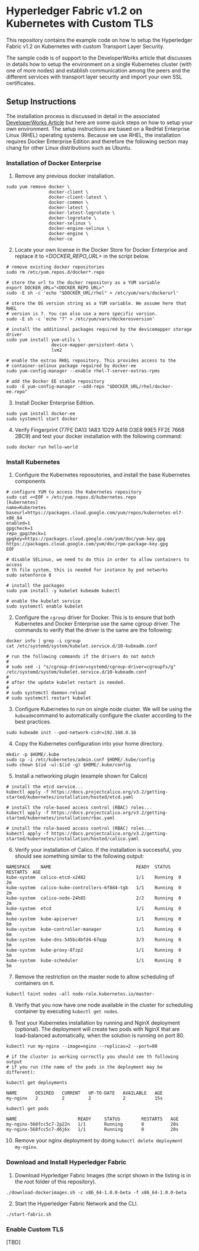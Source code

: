 # Hyperledger Fabric v1.2 on Kubernetes with Custom TLS 

This repository contains the example code on how to setup the Hyperledger Fabric v1.2 on Kubernetes with custom Transport Layer Security.

The sample code is of support to the DeveloperWorks article that discusses in details how to setup the environment on a single Kubernetes cluster (with one of more nodes) and establish communication among the peers and the different services with transport layer security and import your own SSL certificates.

## Setup Instructions

The installation process is discussed in detail in the associated [DeveloperWorks Article](TBD) but here are some quick steps on how to setup your own environment. The setup instructions are based on a RedHat Enterprise Linux (RHEL) operating systems. Because we use RHEL, the installation requires Docker Enterprise Edition and therefore the following section may chang for other Linux distributions such as Ubuntu.

### Installation of Docker Enterprise 

1. Remove any previous docker installation.

```
sudo yum remove docker \
                docker-client \
                docker-client-latest \
                docker-common \
                docker-latest \
                docker-latest-logrotate \
                docker-logrotate \
                docker-selinux \
                docker-engine-selinux \
                docker-engine \
                docker-ce
```

2. Locate your own license in the Docker Store for Docker Enterprise and replace it to *<DOCKER_REPO_URL>* in the script below.

```
# remove existing docker repositories
sudo rm /etc/yum.repos.d/docker*.repo

# store the url to the docker repository as a YUM variable
export DOCKER_URL="<DOCKER_REPO_URL>"
sudo -E sh -c 'echo "$DOCKER_URL/rhel" > /etc/yum/vars/dockerurl'

# store the OS version string as a YUM variable. We assume here that RHEL
# version is 7. You can also use a more specific version.
sudo -E sh -c 'echo "7" > /etc/yum/vars/dockerosversion'

# install the additional packages required by the devicemapper storage driver
sudo yum install yum-utils \
                 device-mapper-persistent-data \ 
                 lvm2 

# enable the extras RHEL repository. This provides access to the 
# container-selinux package required by docker-ee
sudo yum-config-manager --enable rhel-7-server-extras-rpms

# add the Docker EE stable repository
sudo -E yum-config-manager --add-repo "$DOCKER_URL/rhel/docker-ee.repo"
```

3. Install Docker Enterprise Edition.

```
sudo yum install docker-ee
sudo systemctl start docker
```

4. Verify Fingerprint (77FE DA13 1A83 1D29 A418 D3E8 99E5 FF2E 7668 2BC9) and test your docker installation with the following command:

```
sudo docker run hello-world
```

### Install Kubernetes

1. Configure the Kubernetes reposutories, and install the base Kubernetes components

```
# configure YUM to access the Kubernetes repository
sudo cat <<EOF > /etc/yum.repos.d/kubernetes.repo
[kubernetes]
name=Kubernetes
baseurl=https://packages.cloud.google.com/yum/repos/kubernetes-el7-x86_64
enabled=1
gpgcheck=1
repo_gpgcheck=1
gpgkey=https://packages.cloud.google.com/yum/doc/yum-key.gpg https://packages.cloud.google.com/yum/doc/rpm-package-key.gpg
EOF

# disable SELinux, we need to do this in order to allow containers to access 
# th file system, this is needed for instance by pod networks
sudo setenforce 0

# install the packages
sudo yum install -y kubelet kubeadm kubectl

# enable the kubelet service
sudo systemctl enable kubelet
```

2. Configure the `cgroup` driver for Docker. This is to ensure that both Kubernetes and Docker Enterprise use the same cgroup driver. The commands to verify that the driver is the same are the following:

```
docker info | grep -i cgroup
cat /etc/systemd/system/kubelet.service.d/10-kubeadm.conf

# run the following commands if the drivers do not match
#
# sudo sed -i "s/cgroup-driver=systemd/cgroup-driver=cgroupfs/g" /etc/systemd/system/kubelet.service.d/10-kubeadm.conf
#
# after the update kubelet restart is needed.
#
# sudo systemctl daemon-reload
# sudo systemctl restart kubelet
```

3. Configure Kubernetes to run on single node cluster. We will be using the `kubeadm`command to automatically configure the cluster according to the best practices.

```
sudo kubeadm init --pod-network-cidr=192.168.0.16
```

4. Copy the Kubernetes configuration into your home directory.

```
mkdir -p $HOME/.kube
sudo cp -i /etc/kubernetes/admin.conf $HOME/.kube/config
sudo chown $(id -u):$(id -g) $HOME/.kube/config
```

5. Install a networking plugin (example shown for Calico)

```
# install the etcd service...
kubectl apply -f https://docs.projectcalico.org/v3.2/getting-started/kubernetes/installation/hosted/etcd.yaml

# install the role-based access control (RBAC) roles...
kubectl apply -f https://docs.projectcalico.org/v3.2/getting-started/kubernetes/installation/rbac.yaml

# install the role-based access control (RBAC) roles...
kubectl apply -f https://docs.projectcalico.org/v3.2/getting-started/kubernetes/installation/hosted/calico.yaml
```
6. Verify your installation of Calico. If the installation is successful, you should see something similar to the following output:

```
NAMESPACE    NAME                                READY  STATUS   RESTARTS  AGE
kube-system  calico-etcd-x2482                   1/1    Running  0         2m
kube-system  calico-kube-controllers-6f8d4-tgb   1/1    Running  0         2m
kube-system  calico-node-24h85                   2/2    Running  0         2m
kube-system  etcd                                1/1    Running  0         6m
kube-system  kube-apiserver                      1/1    Running  0         6m
kube-system  kube-controller-manager             1/1    Running  0         6m
kube-system  kube-dns-545bc4bfd4-67qqp           3/3    Running  0         5m
kube-system  kube-proxy-8fzp2                    1/1    Running  0         5m
kube-system  kube-scheduler                      1/1    Running  0         5m
```

7. Remove the restriction on the master node to allow scheduling of containers on it.

```
kubectl taint nodes –all node-role.kubernetes.io/master-
```

8. Verify that you now have one node available in the cluster for scheduling container by executing `kubectl get nodes`.

9. Test your Kubernetes installation by running and NginX deployment (optional). The deployment will create two pods with NginX that are load-balanced automatically, when the solution is running on port 80.

```
kubectl run my-nginx --image=nginx --replicas=2 --port=80

# if the cluster is working correctly you should see th following output
# if you run (the name of the pods in the deployment may be different): 

kubectl get deployments

NAME       DESIRED   CURRENT   UP-TO-DATE   AVAILABLE   AGE
my-nginx   2         2         2            2           15s

kubectl get pods

NAME                       READY     STATUS        RESTARTS   AGE
my-nginx-568fcc5c7-2p22n   1/1       Running       0          20s
my-nginx-568fcc5c7-d6j6x   1/1       Running       0          20s
```
10. Remove your nginx deployment by doing `kubectl delete deployment my-nginx`.

### Download and Install Hyperledger Fabric

1. Download Hyprledger Fabric Images (the script shown in the listing is in the root folder of this repository).

```
./download-dockerimages.sh -c x86_64-1.0.0-beta -f x86_64-1.0.0-beta
```

2. Start the Hyperledger Fabric Network and the CLI.

```
./start-fabric.sh
```


### Enable Custom TLS

[TBD]




